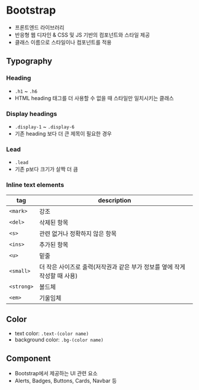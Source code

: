 # Bootstrap
- 프론트엔드 라이브러리
- 반응형 웹 디자인 & CSS 및 JS 기반의 컴포넌트와 스타일 제공
- 클래스 이름으로 스타일이나 컴포넌트를 적용

## Typography
### Heading
- `.h1` ~ `.h6`
- HTML heading 태그를 더 사용할 수 없을 때 스타일만 일치시키는 클래스

### Display headings
- `.display-1` ~ `.display-6`
- 기존 heading 보다 더 큰 제목이 필요한 경우

### Lead
- `.lead`
- 기존 p보다 크기가 살짝 더 큼

### Inline text elements

|tag|description|
|---|---|
|`<mark>`|강조|
|`<del>`|삭제된 항목|
|`<s>`|관련 없거나 정확하지 않은 항목|
|`<ins>`|추가된 항목|
|`<u>`|밑줄|
|`<small>`|더 작은 사이즈로 출력(저작권과 같은 부가 정보를 옆에 작게 작성할 때 사용)|
|`<strong>`|볼드체|
|`<em>`|기울임체|

## Color
- text color: `.text-(color name)`
- background color: `.bg-(color name)`

## Component
- Bootstrap에서 제공하는 UI 관련 요소
- Alerts, Badges, Buttons, Cards, Navbar 등
